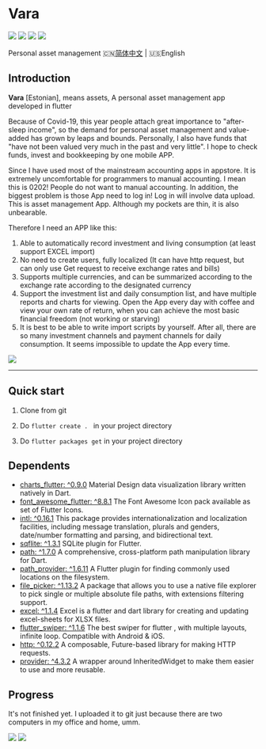 # Vara
![](https://img.shields.io/badge/Toolkit-Flutter-blue.svg)  ![](https://img.shields.io/badge/Language-Dart-orange.svg)  ![](https://img.shields.io/apm/l/vim-mode)  ![](https://img.shields.io/badge/Process-Developing-blueviolet.svg)

Personal asset management
🇨🇳[简体中文](README-zh-cn.md) | 🇺🇸English

## Introduction

**Vara** [Estonian], means assets, A personal asset management app developed in flutter

Because of Covid-19, this year people attach great importance to "after-sleep income", so the demand for personal asset management and value-added has grown by leaps and bounds. Personally, I also have funds that "have not been valued very much in the past and very little". I hope to check funds, invest and bookkeeping by one mobile APP.

Since I have used most of the mainstream accounting apps in appstore. It is extremely uncomfortable for programmers to manual accounting. I mean this is 0202! People do not want to manual accounting. In addition, the biggest problem is those App need to log in! Log in will involve data upload. This is asset management App. Although my pockets are thin, it is also unbearable.

Therefore I need an APP like this:
1. Able to automatically record investment and living consumption (at least support EXCEL import)
2. No need to create users, fully localized (It can have http request, but can only use Get request to receive exchange rates and bills)
3. Supports multiple currencies, and can be summarized according to the exchange rate according to the designated currency
4. Support the investment list and daily consumption list, and have multiple reports and charts for viewing. Open the App every day with coffee and view your own rate of return, when you can achieve the most basic financial freedom (not working or starving)
5. It is best to be able to write import scripts by yourself. After all, there are so many investment channels and payment channels for daily consumption. It seems impossible to update the App every time.

![](https://gitee.com/wellmoonloft/images/raw/master/20200729235557.png)

------------------------------

## Quick start

1. Clone from git

2. Do `flutter create . ` in your project directory

3. Do `flutter packages get` in your project directory

## Dependents

- [charts_flutter: ^0.9.0](https://pub.dev/packages/charts_flutter) Material Design data visualization library written natively in Dart.
- [font_awesome_flutter: ^8.8.1](https://pub.dev/packages/font_awesome_flutter) The Font Awesome Icon pack available as set of Flutter Icons.
- [intl: ^0.16.1](https://pub.dev/packages/intl) This package provides internationalization and localization facilities, including message translation, plurals and genders, date/number formatting and parsing, and bidirectional text.
- [sqflite: ^1.3.1](https://pub.dev/packages/sqflite) SQLite plugin for Flutter.
- [path: ^1.7.0](https://pub.dev/packages/path) A comprehensive, cross-platform path manipulation library for Dart.
- [path_provider: ^1.6.11](https://pub.dev/packages/path_provider) A Flutter plugin for finding commonly used locations on the filesystem. 
- [file_picker: ^1.13.2](https://pub.dev/packages/file_picker) A package that allows you to use a native file explorer to pick single or multiple absolute file paths, with extensions filtering support.
- [excel: ^1.1.4](https://pub.dev/packages/excel) Excel is a flutter and dart library for creating and updating excel-sheets for XLSX files.
- [flutter_swiper: ^1.1.6](https://pub.dev/packages/flutter_swiper) The best swiper for flutter , with multiple layouts, infinite loop. Compatible with Android & iOS.
- [http: ^0.12.2](https://pub.dev/packages/http) A composable, Future-based library for making HTTP requests.
- [provider: ^4.3.2](https://pub.dev/packages/provider) A wrapper around InheritedWidget to make them easier to use and more reusable.
   
## Progress

It's not finished yet. I uploaded it to git just because there are two computers in my office and home, umm.

![](https://gitee.com/wellmoonloft/images/raw/master/20200810190142.png)
![](https://gitee.com/wellmoonloft/images/raw/master/20200809224409.png)